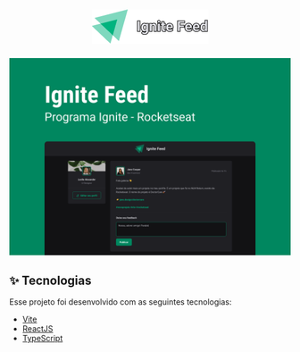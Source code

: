 <h1 align="center">
  <img src=".github/logo.png" alt="Ignite Feed" title="Ignite Lab ReactJS" />
</h1>

<span align="center">
  <img src=".github/capa.png" alt="Capa Ignite Feed" title="Capa Ignite Lab ReactJS" />
</span>

## ✨ Tecnologias

Esse projeto foi desenvolvido com as seguintes tecnologias:

- [Vite](https://vitejs.dev)
- [ReactJS](https://reactjs.org)
- [TypeScript](https://www.typescriptlang.org/)
